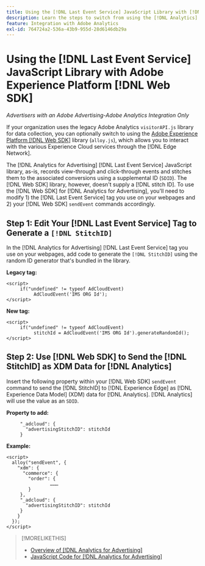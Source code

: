 ```yaml
---
title: Using the [!DNL Last Event Service] JavaScript Library with [!DNL Web SDK]
description: Learn the steps to switch from using the [!DNL Analytics] [!DNL visitorAPI] library to the [!DNL Experience Platform] [!DNL Web SDK] library for your [!DNL Analytics for Advertising] implementation.
feature: Integration with Adobe Analytics
exl-id: 764724a2-536a-43b9-955d-28d6146db29a
---
```

# Using the [!DNL Last Event Service] JavaScript Library with Adobe Experience Platform [!DNL Web SDK]

*Advertisers with an Adobe Advertising-Adobe Analytics Integration Only*

If your organization uses the legacy Adobe Analytics `visitorAPI.js` library for data collection, you can optionally switch to using the [Adobe Experience Platform [!DNL Web SDK]](https://experienceleague.adobe.com/docs/experience-platform/edge/home.html) library (`alloy.js`), which allows you to interact with the various Experience Cloud services through the [!DNL Edge Network].

The [!DNL Analytics for Advertising] [!DNL Last Event Service] JavaScript library, as-is, records view-through and click-through events and stitches them to the associated conversions using a supplemental ID (`SDID`). The [!DNL Web SDK] library, however, doesn't supply a [!DNL stitch ID]. To use the [!DNL Web SDK] for [!DNL Analytics for Advertising], you'll need to modify 1) the [!DNL Last Event Service] tag you use on your webpages and 2) your [!DNL Web SDK] `sendEvent` commands accordingly.

## Step 1:  Edit Your [!DNL Last Event Service] Tag to Generate a `[!DNL StitchID]`

In the [!DNL Analytics for Advertising] [!DNL Last Event Service] tag you use on your webpages, add code to generate the `[!DNL StitchID]` using the random ID generator that's bundled in the library.

**Legacy tag:**

```
<script>
     if("undefined" != typeof AdCloudEvent) 
          AdCloudEvent('IMS ORG Id');
</script>
```

**New tag:**

```
<script>
     if("undefined" != typeof AdCloudEvent) 
          stitchId = AdCloudEvent('IMS ORG Id').generateRandomId();
</script>
```

## Step 2: Use [!DNL Web SDK] to Send the [!DNL StitchID] as XDM Data for [!DNL Analytics]

Insert the following property within your [!DNL Web SDK] `sendEvent` command to send the [!DNL StitchID] to [!DNL Experience Edge] as [!DNL Experience Data Model] (XDM) data for [!DNL Analytics].<!-- The library will send the StitchID to [!DNL Experience Edge] as `[_adcloud.advertisingStitchID](https://github.com/adobe/xdm/blob/master/docs/reference/adobe/experience/adcloud/stitch.schema.md)`. --> [!DNL Analytics] will use the value as an `SDID`.

**Property to add:**

```
     "_adcloud": {
       "advertisingStitchID": stitchId
     }
```

**Example:**

```
<script>
  alloy("sendEvent", {
    "xdm": {
      "commerce": {
        "order": {
                ………
        }
     },
     "_adcloud": {
       "advertisingStitchID": stitchId
     }
    }
  });
</script>
```

>[!MORELIKETHIS]
>
>* [Overview of [!DNL Analytics for Advertising]](overview.md)
>* [JavaScript Code for [!DNL Analytics for Advertising]](/help/integrations/analytics/javascript.md)
